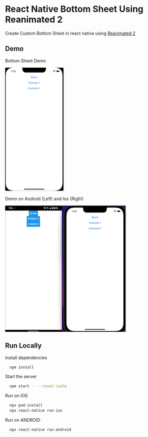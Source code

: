 # React Native Bottom Sheet Using Reanimated 2

Create Custom Bottom Sheet in react native using [Reanimated 2](https://docs.swmansion.com/react-native-reanimated/)

## Demo

Bottom Sheet Demo

![Demo1](./Demo1.gif)

Demo on Android (Left) and Ios (Rigth)

![Demo2](./Demo2.gif)

## Run Locally

Install dependencies

```bash
  npm install
```

Start the server

```bash
  npm start -- --reset-cache
```

Run on IOS

```bash
  npx pod-install
  npx react-native run-ios
```

Run on ANDROID

```bash
  npx react-native run-android
```
